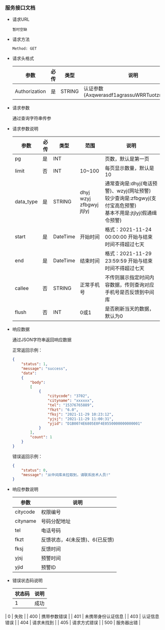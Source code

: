 ### 服务接口文档

- 请求URL

  ```
  暂时空缺
  ```

- 请求方法

  ```
  Method: GET
  ```

- 请求头格式

  | 参数          | 必传 | 类型   | 说明                                        |
  | ------------- | ---- | ------ | ------------------------------------------- |
  | Authorization | 是   | STRING | 认证参数(Axqwerasdf1agrassuWRRTuotznBBAkJB) |

- 请求参数

  通过查询字符串传参

- 请求参数说明

  | 参数      | 必传 | 类型     | 范围                                 | 说明                                                         |
  | --------- | ---- | -------- | ------------------------------------ | ------------------------------------------------------------ |
  | pg        | 是   | INT      |                                      | 页数，默认是第一页                                           |
  | limit     | 否   | INT      | 10~100                               | 每页显示数量，默认是10                                       |
  | data_type | 是   | STRING   | dhyj<br/>wzyj<br/>zfbgwyj<br/>jtjlyj | 通常查询是:dhyj(电话预警)、wzyj(网址预警)<br/>较少查询是:zfbgwyj(支付宝高危预警)<br/>基本不用是:jtjlyj(假通缉令预警) |
  | start     | 是   | DateTime | 开始时间                             | 格式：2021-11-24 00:00:00   开始与结束时间不得超过七天       |
  | end       | 是   | DateTime | 结束时间                             | 格式：2021-11-29 23:59:59   开始与结束时间不得超过七天       |
  | callee    | 否   | STRING   | 正常手机号                           | 不传则展示指定时间内容数据，传则查询对应手机号是否反馈到中间库 |
  | flush     | 否   | INT      | 0或1                                 | 是否刷新当天的数据，默认为0                                  |

- 响应数据

  通过JSON字符串返回响应数据

  正常返回示例：

  ```json
  {
      "status": 1,
      "message": "success",
      "data":
      {
          "body":
          [
              {
                  "citycode": "3702",
                  "cityname": "xxxxxx",
                  "tel": "15376765889",
                  "fkzt": "6.0",
                  "fksj": "2021-11-29 10:23:12",
                  "yjsj": "2021-11-29 11:00:31",
                  "yjid": "D1B0074E6805E0F4E0550000000000001"
              }
          ],
          "count": 1
      }
  }
  ```

  错误返回示例：

  ```json
  {
      "status": 0,
      "message": "从中间库未拉取到，请联系技术人员!"
  }
  ```

- 响应参数说明

  | 参数     | 说明                           |
  | -------- | ------------------------------ |
  | citycode | 权限编号                       |
  | cityname | 号码分配地址                   |
  | tel      | 电话号码                       |
  | fkzt     | 反馈状态，4(未反馈)、6(已反馈) |
  | fksj     | 反馈时间                       |
  | yjsj     | 预警时间                       |
  | yjid     | 预警ID                         |

- 错误状态码说明

  | 状态码 | 说明               |
  | ------ | ------------------ |
  | 1      | 成功               |
| 0      | 失败               |
  | 400    | 携带参数错误       |
  | 401    | 未携带身份认证信息 |
  | 403    | 认证信息错误       |
  | 404    | 请求未找到         |
  | 405    | 请求方式错误       |
  | 500    | 服务器出错         |
  
  
  

